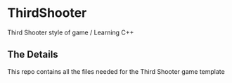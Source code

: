 # ThirdShooter
Third Shooter style of game / Learning C++
## The Details
This repo contains all the files needed for the Third Shooter game template
